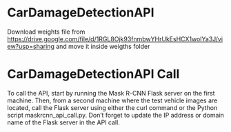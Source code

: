 # CarDamageDetectionAPI

Download weights file from https://drive.google.com/file/d/1RGL8Ojk93fnmbwYHrUkEsHCX1woIYa3J/view?usp=sharing and move it inside weigths folder

# CarDamageDetectionAPI Call 
To call the API, start by running the Mask R-CNN Flask server on the first machine.
Then, from a second machine where the test vehicle images are located, call the Flask server using either the curl command or the Python script maskrcnn_api_call.py.
Don’t forget to update the IP address or domain name of the Flask server in the API call.
